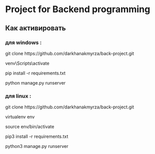 <h1>Project for Backend programming </h1>

<h2>Как активировать</h2>

<h3>для windows :</h3>

<p>git clone https://github.com/darkhanakmyrza/back-project.git</p>
<p>venv\Scripts\activate</p>
<p>pip install -r requirements.txt</p>
<p>python manage.py runserver</p>
  
<h3>для linux :</h3>

<p>git clone https://github.com/darkhanakmyrza/back-project.git</p>
<p>virtualenv env</p>
<p>source env/bin/activate</p>
<p>pip3 install -r requirements.txt</p>
<p>python3 manage.py runserver</p>
